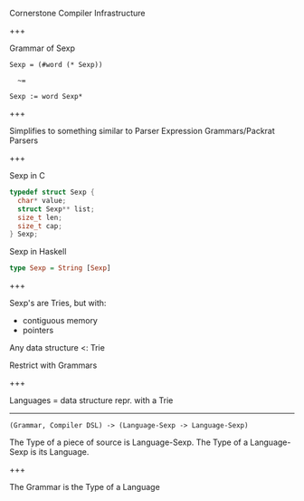 Cornerstone Compiler Infrastructure

+++

Grammar of Sexp
```
Sexp = (#word (* Sexp))

  ~=
  
Sexp := word Sexp*
```

+++

Simplifies to something similar to
Parser Expression Grammars/Packrat Parsers

+++

Sexp in C
```c
typedef struct Sexp {
  char* value;
  struct Sexp** list;
  size_t len;
  size_t cap;
} Sexp;
```

Sexp in Haskell
```haskell
type Sexp = String [Sexp]
```

+++

Sexp's are Tries, but with:
 - contiguous memory 
 - pointers

Any data structure <: Trie

Restrict with Grammars

+++

Languages = data structure repr. with a Trie

---

```
(Grammar, Compiler DSL) -> (Language-Sexp -> Language-Sexp)
```

The Type of a piece of source is Language-Sexp.
The Type of a Language-Sexp is its Language.

+++

The Grammar is the Type of a Language
